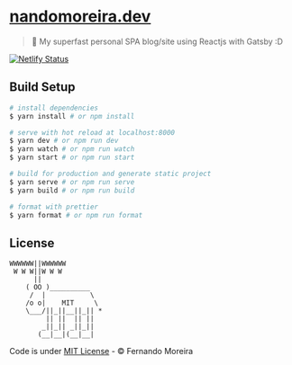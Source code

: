 # [nandomoreira.dev](http://nandomoreira.dev/)

> 🏃 My superfast personal SPA blog/site using Reactjs with Gatsby :D

[![Netlify Status](https://api.netlify.com/api/v1/badges/3c67e668-bd6a-433c-8abf-1725ed7504d3/deploy-status)](https://app.netlify.com/sites/nandomoreiradev/deploys)

## Build Setup

```sh
# install dependencies
$ yarn install # or npm install

# serve with hot reload at localhost:8000
$ yarn dev # or npm run dev
$ yarn watch # or npm run watch
$ yarn start # or npm run start

# build for production and generate static project
$ yarn serve # or npm run serve
$ yarn build # or npm run build

# format with prettier
$ yarn format # or npm run format
```

## License

```
WWWWWW||WWWWWW
 W W W||W W W
      ||
    ( OO )__________
     /  |           \
    /o o|    MIT     \
    \___/||_||__||_|| *
         || ||  || ||
        _||_|| _||_||
       (__|__|(__|__|
```

Code is under [MIT License](/LICENSE) - © Fernando Moreira
